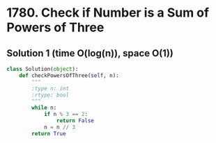 # 1780. Check if Number is a Sum of Powers of Three

## Solution 1 (time O(log(n)), space O(1))

```python
class Solution(object):
    def checkPowersOfThree(self, n):
        """
        :type n: int
        :rtype: bool
        """
        while n:
            if n % 3 == 2:
                return False
            n = n // 3
        return True
```
